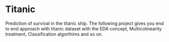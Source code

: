 # Titanic
Prediction of survival in the titanic ship. The following project gives you end to end approach with titanic dataset with the EDA concept,
Multicolinearity treatment, Classification algorthims and so on.
